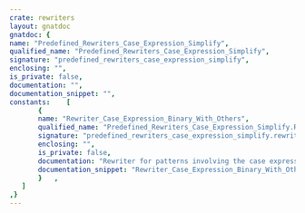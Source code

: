 ```yaml
---
crate: rewriters
layout: gnatdoc
gnatdoc: {
name: "Predefined_Rewriters_Case_Expression_Simplify",
qualified_name: "Predefined_Rewriters_Case_Expression_Simplify",
signature: "predefined_rewriters_case_expression_simplify",
enclosing: "",
is_private: false,
documentation: "",
documentation_snippet: "",
constants:    [
       {
       name: "Rewriter_Case_Expression_Binary_With_Others",
       qualified_name: "Predefined_Rewriters_Case_Expression_Simplify.Rewriter_Case_Expression_Binary_With_Others",
       signature: "predefined_rewriters_case_expression_simplify.rewriter_case_expression_binary_with_others",
       enclosing: "",
       is_private: false,
       documentation: "Rewriter for patterns involving the case expression\nthat can be simplified.\n\nThe resulting code might still be simplified using\n* Simplify if expression",
       documentation_snippet: "Rewriter_Case_Expression_Binary_With_Others :\n  aliased constant Rewriter_Find_And_Replace :=\n  Make_Rewriter_Find_And_Replace\n    (Make_Pattern\n       (\"case $S_Expr is when $M_Values => $S_Val_In, \" &\n        \"when others => $S_Val_Out\",\n        Expr_Rule),\n     Make_Pattern\n       (\"if ($S_Expr) in $M_Values then $S_Val_In else $S_Val_Out\",\n        Expr_Rule));",
       }   ,
   ]
,}
---
```


